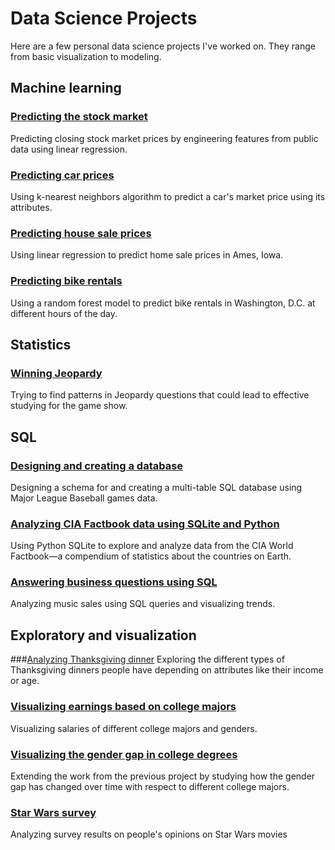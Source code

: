 # Data Science Projects

Here are a few personal data science projects I've worked on. They range from basic visualization to modeling.


## Machine learning


### [Predicting the stock market](https://github.com/pscosta5/Personal-data-science-projects/blob/master/Predicting%20the%20stock%20market/Predicting%20the%20stock%20market.ipynb)
Predicting closing stock market prices by engineering features from public data using linear regression.

### [Predicting car prices](https://github.com/pscosta5/Personal-data-science-projects/blob/master/Predicting%20Car%20Prices/Basics.ipynb)
Using k-nearest neighbors algorithm to predict a car's market price using its attributes.

### [Predicting house sale prices](https://github.com/pscosta5/Personal-data-science-projects/blob/master/Predicting%20House%20Sale%20Prices/Basics.ipynb)
Using linear regression to predict home sale prices in Ames, Iowa.

### [Predicting bike rentals](https://github.com/pscosta5/Personal-data-science-projects/blob/master/Predicting%20bike%20rentals/Basics.ipynb)
Using a random forest model to predict bike rentals in Washington, D.C. at different hours of the day.


## Statistics


### [Winning Jeopardy](https://github.com/pscosta5/Personal-data-science-projects/blob/master/Winning%20Jeopardy/Basics.ipynb)
Trying to find patterns in Jeopardy questions that could lead to effective studying for the game show.


## SQL


### [Designing and creating a database](https://github.com/pscosta5/Personal-data-science-projects/blob/master/Designing%20and%20creating%20a%20database/Basics.ipynb)
Designing a schema for and creating a multi-table SQL database using Major League Baseball games data.

### [Analyzing CIA Factbook data using SQLite and Python](https://github.com/pscosta5/Personal-data-science-projects/blob/master/Analyzing%20CIA%20Factbook%20Data%20Using%20SQLite%20and%20Python/Basics.ipynb)
Using Python SQLite to explore and analyze data from the CIA World Factbook—a compendium of statistics about the countries on Earth.

### [Answering business questions using SQL](https://github.com/pscosta5/Personal-data-science-projects/blob/master/Answering%20Business%20Questions%20using%20SQL/Basics.ipynb)
Analyzing music sales using SQL queries and visualizing trends.


## Exploratory and visualization

###[Analyzing Thanksgiving dinner](https://github.com/pscosta5/Personal-data-science-projects/blob/master/Analyzing%20Thanksgiving%20Dinner/Basics.ipynb)
Exploring the different types of Thanksgiving dinners people have depending on attributes like their income or age.

### [Visualizing earnings based on college majors](https://github.com/pscosta5/Personal-data-science-projects/blob/master/Visualizing%20Earnings%20Based%20On%20College%20Majors/Basics.ipynb)
Visualizing salaries of different college majors and genders.

### [Visualizing the gender gap in college degrees](https://github.com/pscosta5/Personal-data-science-projects/blob/master/Visualizing%20The%20Gender%20Gap%20In%20College%20Degrees/Basics.ipynb)
Extending the work from the previous project by studying how the gender gap has changed over time with respect to different college majors.

### [Star Wars survey](https://github.com/pscosta5/Personal-data-science-projects/blob/master/Star%20Wars%20Survey/Basics.ipynb)
Analyzing survey results on people's opinions on Star Wars movies
